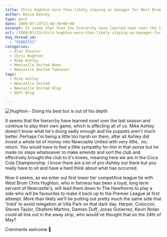 ```yaml
---
title: Chris Hughton more than likely staying as manager for West Brom game
author: Kevin Doocey
type: post
date: 2009-07-23T13:48:38+00:00
excerpt: It seems that that the hierarchy have learned nowt over the last season and continue to play their own game, which is affecting all of us
url: /2009/07/23/chris-hughton-more-than-likely-staying-as-manager-for-west-brom-game/
dsq_thread_id:
  - "92802721"
categories:
  - Alan Shearer
  - Chris Hughton
  - Mike Ashley
  - Newcastle United News
  - Newcastle United Takeover
tags:
  - Mike Ashley
  - Newcastle United
  - Newcastle United Blog
  - NUFC Blog

---
```

![Hughton - Doing his best but is out of his depth](https://static.guim.co.uk/sys-images/Sport/Pix/pictures/2009/3/3/1236108796864/Chris-Hughton-001.jpg)

It seems that the hierarchy  have learned nowt over the last season and continue to play their own game, which is affecting all of us. Mike Ashley doesn't know what he's doing sadly enough and his puppets aren't much better. Perhaps I'm being a little too harsh on them, after all Ashley did invest a whole lot of money into Newcastle United with very little,  no,  return. You would have to feel a little sympathy for him in that sense but he made no steps whatsoever to make amends and sort the club and effectively brought the club to it's knees, meaning here we are in the Coca Cola Championship. I know there are a lot of pro-Ashley out there but you really have to sit and have a hard think about what has occurred.

Now it seems, as we enter out first lower tier competitive league tie with West Brom Chris Hughton, who in fairness has been a loyal, long term servant of Newcastle's, will lead them down to The Hawthorns to play a side who will be favourites to make it back up to the Premier League at first attempt. More than likely we'll be putting out pretty much the same side that 'tried' to avoid relegation at Villa Park on that dark day. Harper, Coloccini, Steven Taylor, Obafemi Martins, Damien Duff, Jonas Gutierrez, Kevin Nolan could all line out in the away strip, who would've thought that on the 24th of May?

Comments welcome 🙂
